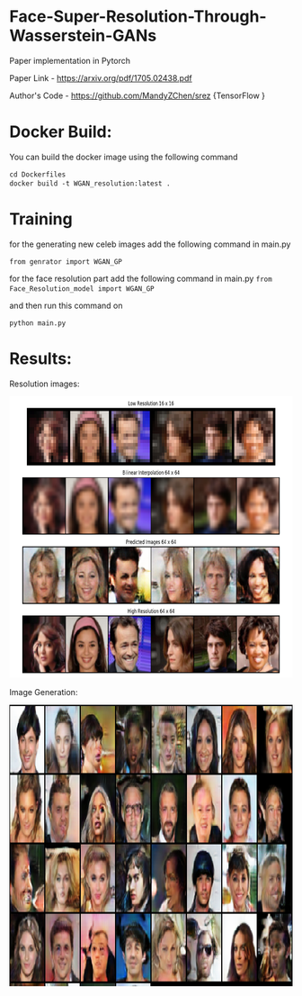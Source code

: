 # Face-Super-Resolution-Through-Wasserstein-GANs
Paper implementation in Pytorch

Paper Link - https://arxiv.org/pdf/1705.02438.pdf

Author's Code - https://github.com/MandyZChen/srez {TensorFlow }

# Docker Build:
You can build the docker image using the following command
```
cd Dockerfiles
docker build -t WGAN_resolution:latest .
```

# Training
for the generating new celeb images add the following command in main.py
```
from genrator import WGAN_GP
```

for the face resolution part add the following command in main.py
`from Face_Resolution_model import WGAN_GP`

and then run this command on
```
python main.py
```

# Results:

Resolution images:

<img src="https://github.com/VIGNESHinZONE/Face-Super-Resolution-Through-Wasserstein-GANs/blob/master/runs/individualImage.png" height="500" width="900">

Image Generation:

<img src="https://github.com/VIGNESHinZONE/Face-Super-Resolution-Through-Wasserstein-GANs/blob/master/runs/individualImage%20(2).png" height="500" width="900">
